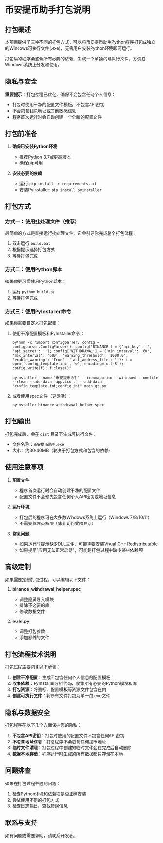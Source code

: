 # 币安提币助手打包说明

## 打包概述

本项目提供了三种不同的打包方式，可以将币安提币助手Python程序打包成独立的Windows可执行文件(.exe)，无需用户安装Python环境即可运行。

打包后的程序会整合所有必要的依赖，生成一个单独的可执行文件，方便在Windows系统上分发和使用。

## 隐私与安全

**重要提示**：打包过程已优化，确保不会包含任何个人信息：

- 打包时使用干净的配置文件模板，不包含API密钥
- 不会包含钱包地址或其他敏感信息
- 程序首次运行时会自动创建一个全新的配置文件

## 打包前准备

1. **确保已安装Python环境**
   - 推荐Python 3.7或更高版本
   - 确保pip可用

2. **安装必要的依赖**
   - 运行 `pip install -r requirements.txt`
   - 安装PyInstaller: `pip install pyinstaller`

## 打包方式

### 方式一：使用批处理文件（推荐）

最简单的方式是直接运行批处理文件，它会引导你完成整个打包流程：

1. 双击运行 `build.bat`
2. 根据提示选择打包方式
3. 等待打包完成

### 方式二：使用Python脚本

如果你更习惯使用Python脚本：

1. 运行 `python build.py`
2. 等待打包完成

### 方式三：使用PyInstaller命令

如果你需要自定义打包配置：

1. 使用干净配置模板和PyInstaller命令：
   ```
   python -c "import configparser; config = configparser.ConfigParser(); config['BINANCE'] = {'api_key': '', 'api_secret': ''}; config['WITHDRAWAL'] = {'min_interval': '60', 'max_interval': '600', 'warning_threshold': '1000.0', 'enable_warning': 'True', 'last_address_file': ''}; f = open('config_template.ini', 'w', encoding='utf-8'); config.write(f); f.close()"
   
   pyinstaller --name "币安提币助手" --icon=app.ico --windowed --onefile --clean --add-data "app.ico;." --add-data "config_template.ini;config.ini" main_qt.py
   ```

2. 或者使用spec文件（更灵活）：
   ```
   pyinstaller binance_withdrawal_helper.spec
   ```

## 打包输出

打包完成后，会在 `dist` 目录下生成可执行文件：
- 文件名称：`币安提币助手.exe`
- 大小：约30-40MB（取决于打包方式和包含的依赖）

## 使用注意事项

1. **配置文件**
   - 程序首次运行时会自动创建干净的配置文件
   - 配置文件不会预先包含任何个人API密钥或地址信息

2. **运行环境**
   - 打包后的程序可在大多数Windows系统上运行（Windows 7/8/10/11）
   - 不需要管理员权限（除非访问受限目录）

3. **常见问题**
   - 如果运行时提示缺少DLL文件，可能需要安装Visual C++ Redistributable
   - 如果提示"应用无法正常启动"，可能是打包过程中缺少某些依赖项

## 高级定制

如果需要定制打包过程，可以编辑以下文件：

1. **binance_withdrawal_helper.spec**
   - 调整隐藏导入模块
   - 排除不必要的库
   - 修改数据文件

2. **build.py**
   - 调整打包参数
   - 添加额外的文件

## 打包流程技术说明

打包过程主要包含以下步骤：

1. **创建干净配置**：生成不包含任何个人信息的配置模板
2. **收集依赖**：PyInstaller分析代码，收集所有必要的Python模块和库
3. **打包资源**：将图标、配置模板等资源文件包含在内
4. **创建可执行文件**：将所有文件打包为单一的.exe文件

## 隐私与数据安全

打包程序在以下几个方面保护您的隐私：

1. **不包含API密钥**：打包时使用的配置文件不包含任何API密钥
2. **不包含地址信息**：打包程序不会包含任何提币地址
3. **临时文件清理**：打包过程中创建的临时文件会在完成后自动删除
4. **数据本地存储**：程序运行时生成的所有数据都只存储在本地

## 问题排查

如果在打包过程中遇到问题：

1. 检查Python环境和依赖项是否正确安装
2. 尝试使用不同的打包方式
3. 检查日志输出，查找错误信息

## 联系与支持

如有问题或需要帮助，请联系开发者。 